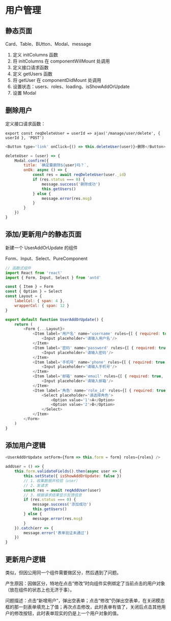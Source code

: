 # 用户管理

## 静态页面

Card、Table、BUtton、Modal、message

1. 定义 initColumns 函数
2. 将 initColumns 在 componentWillMount 处调用
3. 定义接口请求函数
4. 定义 getUsers 函数
5. 将 getUser 在 componentDidMount 处调用
6. 设置状态：users、roles、loading、isShowAddOrUpdate
7. 设置 Modal

## 删除用户

定义接口请求函数：

`export const reqDeleteUser = userId => ajax('/manage/user/delete', { userId }, 'POST')`

```javascript
<Button type='link' onClick={() => this.deleteUser(user)}>删除</Button>

deleteUser = (user) => {
    Modal.confirm({
        title: `确定要删除${user}吗？`,
        onOk: async () => {
            const res = await reqDeleteUser(user._id)
            if (res.status === 0) {
                message.success('删除成功')
                this.getUsers()
            } else {
                message.error(res.msg)
            }
        }
    })
}
```

## 添加/更新用户的静态页面

新建一个 UserAddOrUpdate 的组件

Form、Input、Select、PureComponent

```javascript
// 函数式组件
import React from 'react'
import { Form, Input, Select } from 'antd'

const { Item } = Form
const { Option } = Select
const Layout = {
    labelCol: { span: 4 },
    wrapperCol: { span: 12 }
}

export default function UserAddOrUpdate() {
    return (
        <Form {...Layout}>
            <Item label='用户名' name='username' rules={[ { required: true, message: '用户名不能为空' } ]}>
                <Input placeholder='请输入用户名'/>
            </Item>
            <Item label='密码' name='password' rules={[ { required: true, message: '密码不能为空' } ]}>
                <Input placeholder='请输入密码'/>
            </Item>
            <Item label='手机号' name='phone' rules={[ { required: true, message: '手机号不能为空' } ]}>
                <Input placeholder='请输入手机号'/>
            </Item>
            <Item label='邮箱' name='email' rules={[ { required: true, message: '邮箱不能为空' } ]}>
                <Input placeholder='请输入邮箱'/>
            </Item>
            <Item label='角色' name='role_id' rules={[ { required: true, message: '角色不能为空' } ]}>
                <Select placeholder='请选择角色'>
                    <Option value='1'>A</Option>
                    <Option value='2'>B</Option>
                </Select>
            </Item>
        </Form>
    )
}
```


## 添加用户逻辑

```javascript
<UserAddOrUpdate setForm={form => this.form = form} roles={roles} />

addUser = () => {
    this.form.validateFields().then(async user => {
        this.setState({ isShowAddOrUpdate: false })
        // 1、收集数据并校验（user）
        // 2、发请求
        const res = await reqAddUser(user)
        // 3、根据请求结果显示反馈信息
        if (res.status === 0) {
            message.success('添加成功')
            this.getUsers()
        } else {
            message.error(res.msg)
        }
    }).catch(err => {
        message.error('表单验证未通过')
    })
}
```


## 更新用户逻辑

类似，但因公用同一个组件需要做区分，然后遇到了问题。

产生原因：因做区分，特地在点击“修改”时向组件实例绑定了当前点击的用户对象（放在组件的状态上也无济于事）。

问题描述：点击“新增用户”，弹出空表单；点击“修改”仍弹出空表单，在关闭模态框的那一刻表单填充上了值；再次点击修改，此时表单有值了，关闭后点击其他用户的修改按钮，此时表单现实的仍是上一个用户对象的值。